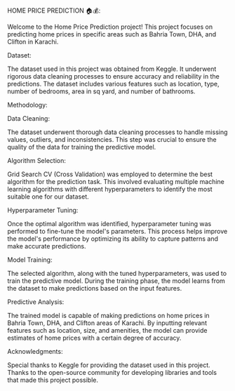HOME PRICE PREDICTION 🏠💰:



Welcome to the Home Price Prediction project! This project focuses on predicting home prices in specific areas such as Bahria Town, DHA, and Clifton in Karachi.

Dataset:

The dataset used in this project was obtained from Keggle. It underwent rigorous data cleaning processes to ensure accuracy and reliability in the predictions. The dataset includes various features such as location, type, number of bedrooms, area in sq yard, and number of bathrooms.

Methodology:


Data Cleaning:

The dataset underwent thorough data cleaning processes to handle missing values, outliers, and inconsistencies. This step was crucial to ensure the quality of the data for training the predictive model.

Algorithm Selection:

Grid Search CV (Cross Validation) was employed to determine the best algorithm for the prediction task. This involved evaluating multiple machine learning algorithms with different hyperparameters to identify the most suitable one for our dataset.

Hyperparameter Tuning:

Once the optimal algorithm was identified, hyperparameter tuning was performed to fine-tune the model's parameters. This process helps improve the model's performance by optimizing its ability to capture patterns and make accurate predictions.

Model Training:

The selected algorithm, along with the tuned hyperparameters, was used to train the predictive model. During the training phase, the model learns from the dataset to make predictions based on the input features.

Predictive Analysis:

The trained model is capable of making predictions on home prices in Bahria Town, DHA, and Clifton areas of Karachi. By inputting relevant features such as location, size, and amenities, the model can provide estimates of home prices with a certain degree of accuracy.

Acknowledgments:

Special thanks to Keggle for providing the dataset used in this project. Thanks to the open-source community for developing libraries and tools that made this project possible.
